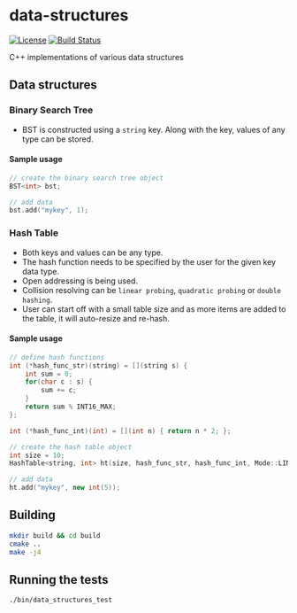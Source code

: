 # data-structures

[![License](https://img.shields.io/badge/licence-MIT-5a8d81)](https://github.com/guneykayim/data-structures/blob/master/LICENSE)
[![Build Status](https://github.com/guneykayim/data-structures/workflows/build/badge.svg)](https://github.com/guneykayim/data-structures)

C++ implementations of various data structures

## Data structures

### Binary Search Tree

* BST is constructed using a `string` key. Along with the key, values of any type can be stored.

#### Sample usage

```cpp
// create the binary search tree object
BST<int> bst;

// add data
bst.add("mykey", 1);
```

### Hash Table

* Both keys and values can be any type.
* The hash function needs to be specified by the user for the given key data type.
* Open addressing is being used.
* Collision resolving can be `linear probing`, `quadratic probing` or `double hashing`.
* User can start off with a small table size and as more items are added to the table, it will auto-resize and re-hash.

#### Sample usage

```cpp
// define hash functions
int (*hash_func_str)(string) = [](string s) { 
    int sum = 0;
    for(char c : s) {
        sum += c;
    }
    return sum % INT16_MAX;
};

int (*hash_func_int)(int) = [](int n) { return n * 2; };

// create the hash table object
int size = 10;
HashTable<string, int> ht(size, hash_func_str, hash_func_int, Mode::LINEAR, 0.5);

// add data
ht.add("mykey", new int(5));
```

## Building

```sh
mkdir build && cd build
cmake ..
make -j4
```

## Running the tests

```sh
./bin/data_structures_test
```

